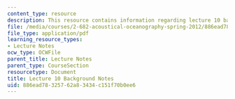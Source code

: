 ```yaml
---
content_type: resource
description: This resource contains information regarding lecture 10 background notes.
file: /media/courses/2-682-acoustical-oceanography-spring-2012/886ead78325762a83434c151f70b0ee6_MIT2_682S12_bglec10.pdf
file_type: application/pdf
learning_resource_types:
- Lecture Notes
ocw_type: OCWFile
parent_title: Lecture Notes
parent_type: CourseSection
resourcetype: Document
title: Lecture 10 Background Notes
uid: 886ead78-3257-62a8-3434-c151f70b0ee6
---
```

